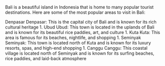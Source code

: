 Bali is a beautiful island in Indonesia that is home to many popular tourist destinations. Here are some of the most popular areas to visit in Bali:

Denpasar
Denpasar: This is the capital city of Bali and is known for its rich cultural heritage 1.
Ubud
Ubud: This town is located in the uplands of Bali and is known for its beautiful rice paddies, art, and culture 1.
Kuta
Kuta: This area is famous for its beaches, nightlife, and shopping 1.
Seminyak
Seminyak: This town is located north of Kuta and is known for its luxury resorts, spas, and high-end shopping 1.
Canggu
Canggu: This coastal village is located north of Seminyak and is known for its surfing beaches, rice paddies, and laid-back atmosphere 
